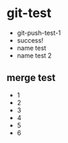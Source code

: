 # git-test

- git-push-test-1
- success!
- name test
- name test 2

## merge test
- 1
- 2
- 3
- 4
- 5
- 6
